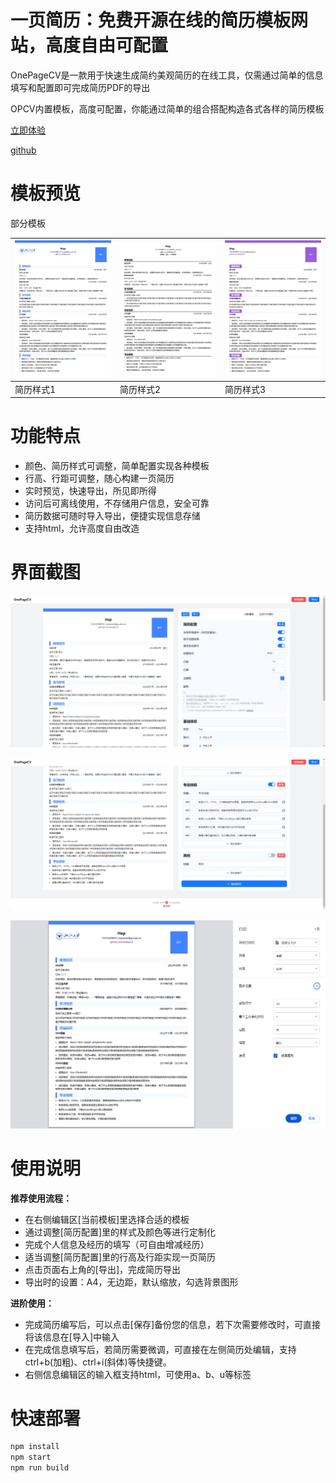 # 一页简历：免费开源在线的简历模板网站，高度自由可配置

OnePageCV是一款用于快速生成简约美观简历的在线工具，仅需通过简单的信息填写和配置即可完成简历PDF的导出

OPCV内置模板，高度可配置，你能通过简单的组合搭配构造各式各样的简历模板

[立即体验](https://baday19.github.io/OnePageCV/)

[github](https://github.com/baday19/OnePageCV)

# 模板预览

部分模板

| ![1](https://raw.githubusercontent.com/baday19/OnePageCV/main/doc/1.png) | ![2](https://raw.githubusercontent.com/baday19/OnePageCV/main/doc/2.png) | ![3](https://raw.githubusercontent.com/baday19/OnePageCV/main/doc/3.png) |
| ------------------------------------------------------------ | ------------------------------------------------------------ | ------------------------------------------------------------ |
| 简历样式1                                                    | 简历样式2                                                    | 简历样式3                                                    |

# 功能特点

- 颜色、简历样式可调整，简单配置实现各种模板
- 行高、行距可调整，随心构建一页简历
- 实时预览，快速导出，所见即所得
- 访问后可离线使用，不存储用户信息，安全可靠
- 简历数据可随时导入导出，便捷实现信息存储
- 支持html，允许高度自由改造

# 界面截图

![show1](https://raw.githubusercontent.com/baday19/OnePageCV/main/doc/show1.png)



![show2](https://raw.githubusercontent.com/baday19/OnePageCV/main/doc/show2.png)

![show3](https://raw.githubusercontent.com/baday19/OnePageCV/main/doc/show3.png)

# 使用说明

**推荐使用流程：**

- 在右侧编辑区[当前模板]里选择合适的模板
- 通过调整[简历配置]里的样式及颜色等进行定制化
- 完成个人信息及经历的填写（可自由增减经历）
- 适当调整[简历配置]里的行高及行距实现一页简历
- 点击页面右上角的[导出]，完成简历导出
- 导出时的设置：A4，无边距，默认缩放，勾选背景图形

**进阶使用：**

- 完成简历编写后，可以点击[保存]备份您的信息，若下次需要修改时，可直接将该信息在[导入]中输入
- 在完成信息填写后，若简历需要微调，可直接在左侧简历处编辑，支持ctrl+b(加粗)、ctrl+i(斜体)等快捷键。
- 右侧信息编辑区的输入框支持html，可使用a、b、u等标签

# 快速部署

```sh
npm install
npm start
npm run build
```

